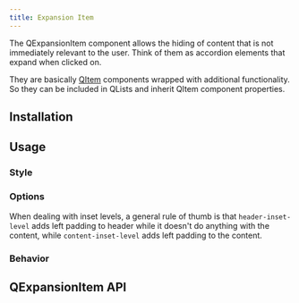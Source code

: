 ```yaml
---
title: Expansion Item
---
```


The QExpansionItem component allows the hiding of content that is not immediately relevant to the user. Think of them as accordion elements that expand when clicked on.

They are basically [QItem](/vue-components/list-and-list-item) components wrapped with additional functionality. So they can be included in QLists and inherit QItem component properties.

## Installation
<doc-installation components="QExpansionItem" />

## Usage

<doc-example title="Basic" file="QExpansionItem/Basic" />

<doc-example title="Controlling expansion state" file="QExpansionItem/ControlExpansionState" />

### Style

<doc-example title="Dense" file="QExpansionItem/Dense" />

<doc-example title="On dark background" file="QExpansionItem/Dark" />

### Options

<doc-example title="Switch toggle side" file="QExpansionItem/SwitchToggleSide" />

<doc-example title="Header slot" file="QExpansionItem/HeaderSlot" />

<doc-example title="Handling events" file="QExpansionItem/HandlingEvents" />

When dealing with inset levels, a general rule of thumb is that `header-inset-level` adds left padding to header while it doesn't do anything with the content, while `content-inset-level` adds left padding to the content.

<doc-example title="Playing with inset levels" file="QExpansionItem/InsetLevels" />

### Behavior

<doc-example title="Toggle by expand icon only" file="QExpansionItem/IconToggle" />

<doc-example title="Accordion mode" file="QExpansionItem/Accordion" />

<doc-example title="Popup mode" file="QExpansionItem/Popup" />

## QExpansionItem API
<doc-api file="QExpansionItem" />
